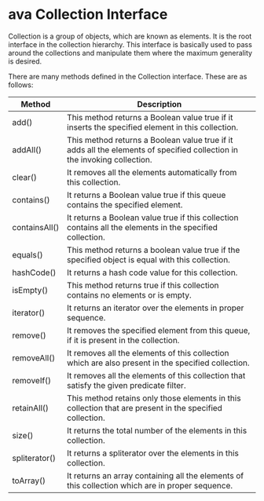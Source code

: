 # ava Collection Interface
Collection is a group of objects, which are known as elements. It is the root interface in the collection hierarchy. This interface is basically used to pass around the collections and manipulate them where the maximum generality is desired.

There are many methods defined in the Collection interface. These are as follows:

| Method |	Description |
| ------ | ----------- |
| add() |	This method returns a Boolean value true if it inserts the specified element in this collection. |
| addAll() |	This method returns a Boolean value true if it adds all the elements of specified collection in the invoking collection. |
| clear() |	It removes all the elements automatically from this collection. |
| contains() |	It returns a Boolean value true if this queue contains the specified element. |
| containsAll() |	It returns a Boolean value true if this collection contains all the elements in the specified collection. |
| equals() |	This method returns a boolean value true if the specified object is equal with this collection. |
| hashCode() |	It returns a hash code value for this collection. |
| isEmpty() |	This method returns true if this collection contains no elements or is empty. |
| iterator() |	It returns an iterator over the elements in proper sequence. |
| remove() |	It removes the specified element from this queue, if it is present in the collection. |
| removeAll() |	It removes all the elements of this collection which are also present in the specified collection. |
| removeIf() |	It removes all the elements of this collection that satisfy the given predicate filter. |
| retainAll() |	This method retains only those elements in this collection that are present in the specified collection. |
| size() |	It returns the total number of the elements in this collection. |
| spliterator() |	It returns a spliterator over the elements in this collection. |
| toArray() |	It returns an array containing all the elements of this collection which are in proper sequence. |
